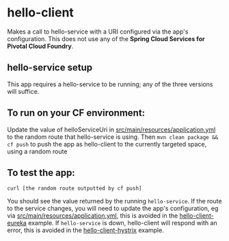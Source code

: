 # hello-client
Makes a call to hello-service with a URI configured via the app's configuration. This does not use any of the **Spring Cloud Services for Pivotal Cloud Foundry**.

## hello-service setup
This app requires a hello-service to be running; any of the three versions will suffice.

## To run on your CF environment:

Update the value of helloServiceUri in [src/main/resources/application.yml](src/main/resources/application.yml) to the random route that hello-service is using. Then ```mvn clean package && cf push``` to push the app as hello-client to the currently targeted space, using a random route

## To test the app:
``` curl [the random route outputted by cf push] ```

You should see the value returned by the running ```hello-service```. If the route to the service changes, you will need to update the app's configuration, eg via [src/main/resources/application.yml](src/main/resources/application.yml), this is avoided in the [hello-client-eureka](https://github.com/willtran-/spring-cloud-demo/hello-client-eureka) example. If ```hello-service``` is down, hello-client will respond with an error, this is avoided in the [hello-client-hystrix](https://github.com/willtran-/spring-cloud-demo/hello-client-hystrix) example.
